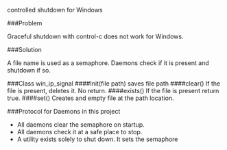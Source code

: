 controlled shutdown for Windows

###Problem
 
Graceful shutdown with control-c does not work for Windows.
 
###Solution

A file name is used as a semaphore. Daemons 
check if it is present and shutdown if so.

###Class win_ip_signal 
####Init(file path)
saves file path
####clear()
If the file is present, deletes it. No return.
####exists()
If the file is present return true.
####set()
Creates and empty file at the path location.

###Protocol for Daemons in this project
- All daemons clear the semaphore on startup.
- All daemons check it at a safe place to stop.
- A utility exists solely to shut down. It sets the semaphore
